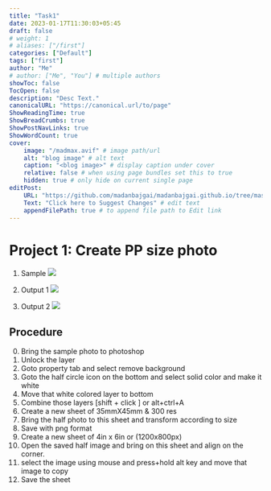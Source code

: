 ```yaml
---
title: "Task1"
date: 2023-01-17T11:30:03+05:45
draft: false
# weight: 1
# aliases: ["/first"]
categories: ["Default"]
tags: ["first"]
author: "Me"
# author: ["Me", "You"] # multiple authors
showToc: false
TocOpen: false
description: "Desc Text."
canonicalURL: "https://canonical.url/to/page"
ShowReadingTime: true
ShowBreadCrumbs: true
ShowPostNavLinks: true
ShowWordCount: true
cover:
    image: "/madmax.avif" # image path/url
    alt: "blog image" # alt text
    caption: "<blog image>" # display caption under cover
    relative: false # when using page bundles set this to true
    hidden: true # only hide on current single page
editPost:
    URL: "https://github.com/madanbajgai/madanbajgai.github.io/tree/master/content/posts/"
    Text: "Click here to Suggest Changes" # edit text
    appendFilePath: true # to append file path to Edit link
---
```


# Project 1: Create PP size photo

1. Sample
![](/images/photoshop/task1/man.jpg)

2. Output 1
![](/images/photoshop/task1/ppsize.png)

3. Output 2
![](/images/photoshop/task1/print.png)

## Procedure

0. Bring the sample photo to photoshop
1. Unlock the layer
2. Goto property tab and select remove background
3. Goto the half circle icon on the bottom and select solid color and make it white
4. Move that white colored layer to bottom
5. Combine those layers [shift + click ] or alt+ctrl+A
6. Create a new sheet of 35mmX45mm & 300 res
7. Bring the half photo to this sheet and transform according to size
8. Save with png format
9. Create a new sheet of 4in x 6in or (1200x800px)
10. Open the saved half image and bring on this sheet and align on the corner.
11. select the image using mouse and press+hold alt key and move that image to copy
12. Save the sheet